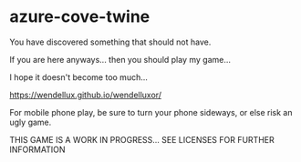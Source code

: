 # azure-cove-twine

You have discovered something that should not have.

If you are here anyways... then you should play my game...

I hope it doesn't become too much...

https://wendellux.github.io/wendelluxor/

For mobile phone play, be sure to turn your phone sideways, or else risk an ugly game.

THIS GAME IS A WORK IN PROGRESS... SEE LICENSES FOR FURTHER INFORMATION
